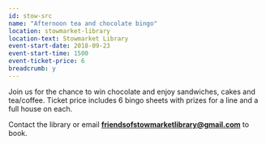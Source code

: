 ```yaml
---
id: stow-src
name: "Afternoon tea and chocolate bingo"
location: stowmarket-library
location-text: Stowmarket Library
event-start-date: 2018-09-23
event-start-time: 1500
event-ticket-price: 6
breadcrumb: y
---
```


Join us for the chance to win chocolate and enjoy sandwiches, cakes and tea/coffee. Ticket price includes 6 bingo sheets with prizes for a line and a full house on each.

Contact the library or email **friendsofstowmarketlibrary@gmail.com** to book.
